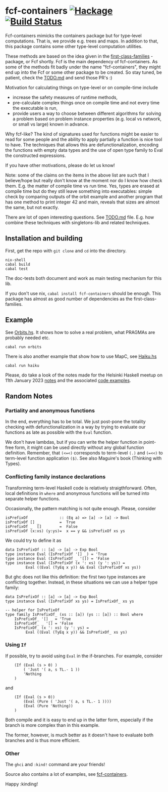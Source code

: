 # fcf-containers [![Hackage](https://img.shields.io/hackage/v/fcf-containers.svg)](https://hackage.haskell.org/package/fcf-containers) [![Build Status](https://travis-ci.org/gspia/fcf-containers.svg)](https://travis-ci.org/gspia/fcf-containers)

Fcf-containers mimicks the containers package but for type-level computations. 
That is, we provide e.g. trees and maps. In addition to that, this package 
contains some other type-level computation utilities. 

These methods are based on the idea given in the
[first-class-families](https://github.com/Lysxia/first-class-families) -package,
or Fcf shortly. Fcf is the main dependency of fcf-containers. As some of the
methods fit badly under the name "fcf-containers", they might end up into 
the Fcf or some other package to be created. So stay tuned, be patient, check 
the [TODO.md](https://github.com/gspia/fcf-containers/blob/master/TODO.md) 
and send those PR's :)


Motivation for calculating things on type-level or on compile-time 
include

- increase the safety measures of runtime methods,
- pre-calculate complex things once on compile time and not every time the
  executable is run, 
- provide users a way to choose between different algorithms for solving
  a problem based on problem instance properties (e.g. local vs network,
  or small vs large) known in advance.
 
Why fcf-like? The kind of signatures used for functions might be easier to 
read for some people and the ability to apply partially a function is nice 
tool to have. The techniques that allows this are defunctionalization, 
encoding the functions with empty data types and the use of open type family 
to Eval the constructed expressions. 
 
If you have other motivations, please do let us know! 

Note: some of the claims on the items in the above list are such that I 
believe/hope but really don't know at the moment nor do I know how check them. 
E.g. the matter of compile time vs run time. Yes, types are erased at compile 
time but do they still leave something into executables: simple check by 
comparing outputs of the orbit example and another program that has one method 
to print integer 42 and main, reveals that sizes are almost the same, but not 
exactly.


There are lot of open interesting questions. See 
[TODO.md](https://github.com/gspia/fcf-containers/blob/master/TODO.md) file. E.g. how combine 
these techniques with singletons-lib and related techniques. 



## Installation and building 

First, get the repo with `git clone` and `cd` into the directory. 

```
nix-shell 
cabal build 
cabal test 
```

The doc-tests both document and work as main testing mechanism for this lib. 

If you don't use nix, `cabal install fcf-containers` should be enough. This
package has almost as good number of dependencies as the first-class-families.


## Example

See [Orbits.hs](https://github.com/gspia/fcf-containers/blob/master/examples/Orbits.hs). 
It shows how to solve a real problem,
what PRAGMAs are probably needed etc.

```
cabal run orbits 
```

There is also another example that show how to use MapC, see
[Haiku.hs](https://github.com/gspia/fcf-containers/blob/master/examples/Haiku.hs)

```
cabal run haiku 
```

Please, do take a look of the notes made for the Helsinki Haskell meetup
on 11th January 2023
[notes](https://github.com/gspia/fcf-containers/blob/master/examples/20230111_hhslides.md)
and the associated 
[code examples](https://github.com/gspia/fcf-containers/blob/master/examples/20230111_hhmeetup.hs).



## Random Notes

### Partiality and anonymous functions

In the end, everything has to be total. We just post-pone the totality checking
with defunctionalization in a way by trying to evaluate our functions as late
as possible with the `Eval` function. 

We don't have lambdas, but if you can write the helper function in point-free
form, it might can be used directly without any global function definition.
Remember, that `(<=<)` corresponds to term-level `(.)` and `(=<<)` to 
term-level function application `($)`. See also Maguire's book 
(Thinking with Types).


### Conflicting family instance declarations

Transforming term-level Haskell code is relatively straigthforward. Often, 
local definitions in `where` and anonymous functions will be turned into 
separate helper functions. 

Occasionally, the pattern matching is not quite enough. Please, consider

```
isPrefixOf              :: (Eq a) => [a] -> [a] -> Bool
isPrefixOf [] _         =  True
isPrefixOf _  []        =  False
isPrefixOf (x:xs) (y:ys)=  x == y && isPrefixOf xs ys
```

We could try to define it as 
```
data IsPrefixOf :: [a] -> [a] -> Exp Bool
type instance Eval (IsPrefixOf '[] _) = 'True
type instance Eval (IsPrefixOf _ '[]) = 'False
type instance Eval (IsPrefixOf (x ': xs) (y ': ys)) =
         Eval ((Eval (TyEq x y)) && Eval (IsPrefixOf xs ys))
```

But ghc does not like this definition: the first two type instances are
conflicting together. Instead, in these situations we can use a helper type 
family:

```
data IsPrefixOf :: [a] -> [a] -> Exp Bool
type instance Eval (IsPrefixOf xs ys) = IsPrefixOf_ xs ys

-- helper for IsPrefixOf
type family IsPrefixOf_ (xs :: [a]) (ys :: [a]) :: Bool where
    IsPrefixOf_ '[] _ = 'True
    IsPrefixOf_ _ '[] = 'False
    IsPrefixOf_ (x ': xs) (y ': ys) =
         Eval ((Eval (TyEq x y)) && IsPrefixOf_ xs ys)
```

### Using `If`

If possible, try to avoid using `Eval` in the if-branches. 
For example, consider
```
    (If (Eval (s > 0) )
        ( 'Just '( a, s TL.- 1 ))
        'Nothing
    )
```
and
```
    (If (Eval (s > 0))
        (Eval (Pure ( 'Just '( a, s TL.- 1 ))))
        (Eval (Pure 'Nothing))
    )
```

Both compile and it is easy to end up in the latter form, especially if the 
branch is more complex than in this example. 

The former, however, is much better as it doesn't have to evaluate both branches
and is thus more efficient.


### Other


The `ghci` and `:kind!` command are your friends!

Source also contains a lot of examples, see
[fcf-containers](https://github.com/gspia/fcf-containers/tree/master/src/Fcf).


Happy :kinding!
